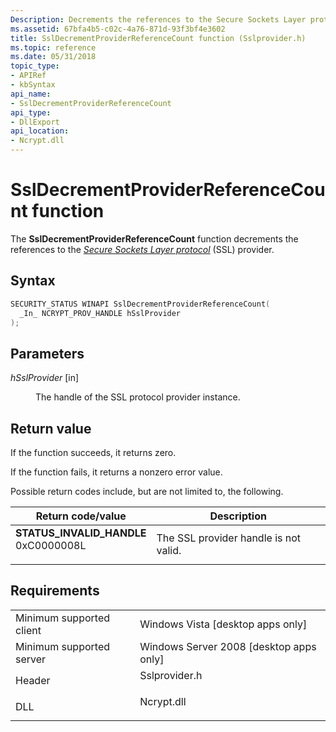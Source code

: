 ```yaml
---
Description: Decrements the references to the Secure Sockets Layer protocol (SSL) provider.
ms.assetid: 67bfa4b5-c02c-4a76-871d-93f3bf4e3602
title: SslDecrementProviderReferenceCount function (Sslprovider.h)
ms.topic: reference
ms.date: 05/31/2018
topic_type: 
- APIRef
- kbSyntax
api_name: 
- SslDecrementProviderReferenceCount
api_type: 
- DllExport
api_location: 
- Ncrypt.dll
---
```


# SslDecrementProviderReferenceCount function

The **SslDecrementProviderReferenceCount** function decrements the references to the [*Secure Sockets Layer protocol*](/windows/desktop/SecGloss/s-gly) (SSL) provider.

## Syntax


```C++
SECURITY_STATUS WINAPI SslDecrementProviderReferenceCount(
  _In_ NCRYPT_PROV_HANDLE hSslProvider
);
```



## Parameters

<dl> <dt>

*hSslProvider* \[in\]
</dt> <dd>

The handle of the SSL protocol provider instance.

</dd> </dl>

## Return value

If the function succeeds, it returns zero.

If the function fails, it returns a nonzero error value.

Possible return codes include, but are not limited to, the following.



| Return code/value                                                                                                                                                        | Description                                      |
|--------------------------------------------------------------------------------------------------------------------------------------------------------------------------|--------------------------------------------------|
| <dl> <dt>**STATUS\_INVALID\_HANDLE** </dt> <dt>0xC0000008L</dt> </dl> | The SSL provider handle is not valid.<br/> |



 

## Requirements



|                                     |                                                                                          |
|-------------------------------------|------------------------------------------------------------------------------------------|
| Minimum supported client<br/> | Windows Vista \[desktop apps only\]<br/>                                           |
| Minimum supported server<br/> | Windows Server 2008 \[desktop apps only\]<br/>                                     |
| Header<br/>                   | <dl> <dt>Sslprovider.h</dt> </dl> |
| DLL<br/>                      | <dl> <dt>Ncrypt.dll</dt> </dl>    |



 

